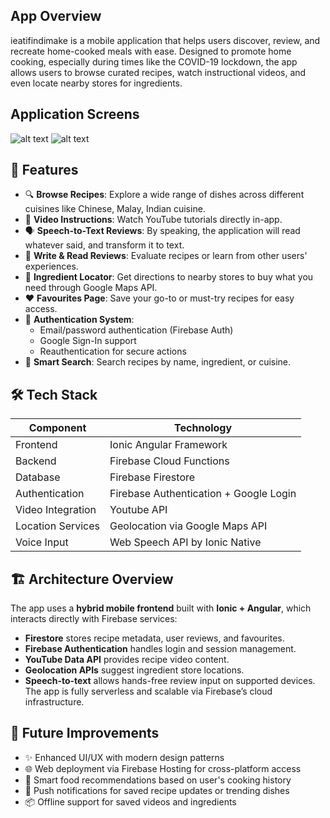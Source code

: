 ## App Overview
ieatifindimake is a mobile application that helps users discover, review, and recreate home-cooked meals with ease. Designed to promote home cooking, especially during times like the COVID-19 lockdown, the app allows users to browse curated recipes, watch instructional videos, and even locate nearby stores for ingredients.

## Application Screens
![alt text](https://nicholassohdelin-bucket-smu.s3.ap-southeast-1.amazonaws.com/ieatifindimake1)
![alt text](https://nicholassohdelin-bucket-smu.s3.ap-southeast-1.amazonaws.com/ieatifindimake2)


## 🚀 Features
- 🔍 **Browse Recipes**: Explore a wide range of dishes across different cuisines like Chinese, Malay, Indian cuisine.
- 🎥 **Video Instructions**: Watch YouTube tutorials directly in-app.
- 🗣️ **Speech-to-Text Reviews**: By speaking, the application will read whatever said, and transform it to text.
- 📝 **Write & Read Reviews**: Evaluate recipes or learn from other users' experiences.
- 📍 **Ingredient Locator**: Get directions to nearby stores to buy what you need through Google Maps API.
- ❤️ **Favourites Page**: Save your go-to or must-try recipes for easy access.
- 🔐 **Authentication System**:
    - Email/password authentication (Firebase Auth)
    - Google Sign-In support
    - Reauthentication for secure actions
- 🔎 **Smart Search**: Search recipes by name, ingredient, or cuisine.

## 🛠️ Tech Stack

| Component         | Technology                             |
| ----------------- | -------------------------------------- |
| Frontend          | Ionic Angular Framework                |
| Backend           | Firebase Cloud Functions               |
| Database          | Firebase Firestore                     |
| Authentication    | Firebase Authentication + Google Login |
| Video Integration | Youtube API                            |
| Location Services | Geolocation via Google Maps API        |
| Voice Input       | Web Speech API by Ionic Native         |

## 🏗️ Architecture Overview
The app uses a **hybrid mobile frontend** built with **Ionic + Angular**, which interacts directly with Firebase services:
- **Firestore** stores recipe metadata, user reviews, and favourites.
- **Firebase Authentication** handles login and session management.
- **YouTube Data API** provides recipe video content.
- **Geolocation APIs** suggest ingredient store locations.
- **Speech-to-text** allows hands-free review input on supported devices.
The app is fully serverless and scalable via Firebase’s cloud infrastructure.

## 🌱 Future Improvements
- ✨ Enhanced UI/UX with modern design patterns
- 🌐 Web deployment via Firebase Hosting for cross-platform access
- 🧠 Smart food recommendations based on user's cooking history
- 🔔 Push notifications for saved recipe updates or trending dishes
- 📦 Offline support for saved videos and ingredients


